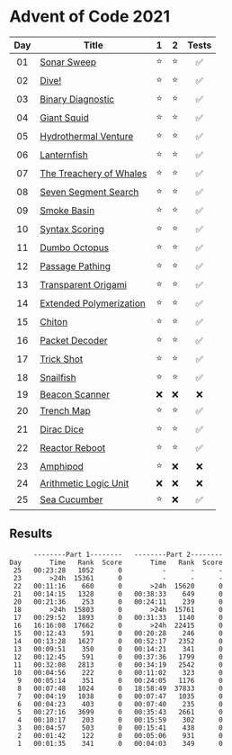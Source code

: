# Advent of Code 2021

| Day | Title                                                           |   1    |   2    |       Tests        |
| :-: | --------------------------------------------------------------- | :----: | :----: | :----------------: |
| 01  | [Sonar Sweep](https://adventofcode.com/2021/day/1)              | :star: | :star: | :white_check_mark: |
| 02  | [Dive!](https://adventofcode.com/2021/day/2)                    | :star: | :star: | :white_check_mark: |
| 03  | [Binary Diagnostic](https://adventofcode.com/2021/day/3)        | :star: | :star: | :white_check_mark: |
| 04  | [Giant Squid](https://adventofcode.com/2021/day/4)              | :star: | :star: | :white_check_mark: |
| 05  | [Hydrothermal Venture](https://adventofcode.com/2021/day/5)     | :star: | :star: | :white_check_mark: |
| 06  | [Lanternfish](https://adventofcode.com/2021/day/6)              | :star: | :star: | :white_check_mark: |
| 07  | [The Treachery of Whales](https://adventofcode.com/2021/day/7)  | :star: | :star: | :white_check_mark: |
| 08  | [Seven Segment Search](https://adventofcode.com/2021/day/8)     | :star: | :star: | :white_check_mark: |
| 09  | [Smoke Basin](https://adventofcode.com/2021/day/9)              | :star: | :star: | :white_check_mark: |
| 10  | [Syntax Scoring](https://adventofcode.com/2021/day/10)          | :star: | :star: | :white_check_mark: |
| 11  | [Dumbo Octopus](https://adventofcode.com/2021/day/11)           | :star: | :star: | :white_check_mark: |
| 12  | [Passage Pathing](https://adventofcode.com/2021/day/12)         | :star: | :star: | :white_check_mark: |
| 13  | [Transparent Origami](https://adventofcode.com/2021/day/13)     | :star: | :star: | :white_check_mark: |
| 14  | [Extended Polymerization](https://adventofcode.com/2021/day/14) | :star: | :star: | :white_check_mark: |
| 15  | [Chiton](https://adventofcode.com/2021/day/15)                  | :star: | :star: | :white_check_mark: |
| 16  | [Packet Decoder](https://adventofcode.com/2021/day/16)          | :star: | :star: | :white_check_mark: |
| 17  | [Trick Shot](https://adventofcode.com/2021/day/17)              | :star: | :star: | :white_check_mark: |
| 18  | [Snailfish](https://adventofcode.com/2021/day/18)               | :star: | :star: | :white_check_mark: |
| 19  | [Beacon Scanner](https://adventofcode.com/2021/day/19)          |  :x:   |  :x:   |        :x:         |
| 20  | [Trench Map](https://adventofcode.com/2021/day/20)              | :star: | :star: | :white_check_mark: |
| 21  | [Dirac Dice](https://adventofcode.com/2021/day/21)              | :star: | :star: | :white_check_mark: |
| 22  | [Reactor Reboot](https://adventofcode.com/2021/day/22)          | :star: | :star: | :white_check_mark: |
| 23  | [Amphipod](https://adventofcode.com/2021/day/23)                | :star: |  :x:   |        :x:         |
| 24  | [Arithmetic Logic Unit](https://adventofcode.com/2021/day/24)   |  :x:   |  :x:   |        :x:         |
| 25  | [Sea Cucumber](https://adventofcode.com/2021/day/25)            | :star: |  :x:   | :white_check_mark: |

## Results

```text
      --------Part 1--------   --------Part 2--------
Day       Time   Rank  Score       Time   Rank  Score
 25   00:23:28   1052      0          -      -      -
 23       >24h  15361      0          -      -      -
 22   00:11:16    660      0       >24h  15620      0
 21   00:14:15   1328      0   00:38:33    649      0
 20   00:21:36    253      0   00:24:11    239      0
 18       >24h  15803      0       >24h  15761      0
 17   00:29:52   1893      0   00:31:33   1140      0
 16   16:16:08  17662      0       >24h  22415      0
 15   00:12:43    591      0   00:20:28    246      0
 14   00:13:28   1627      0   00:52:17   2352      0
 13   00:09:51    350      0   00:14:21    341      0
 12   00:12:45    591      0   00:37:36   1799      0
 11   00:32:08   2813      0   00:34:19   2542      0
 10   00:04:56    222      0   00:11:02    323      0
  9   00:05:14    351      0   00:24:05   1176      0
  8   00:07:48   1024      0   18:58:49  37833      0
  7   00:04:19   1038      0   00:07:47   1035      0
  6   00:04:23    403      0   00:07:40    235      0
  5   00:27:16   3699      0   00:35:43   2661      0
  4   00:10:17    203      0   00:15:59    302      0
  3   00:04:57    503      0   00:15:41    438      0
  2   00:01:42    122      0   00:05:06    931      0
  1   00:01:35    341      0   00:04:03    349      0
```
